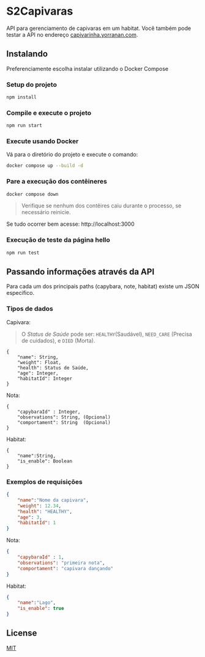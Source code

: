 # S2Capivaras
API para gerenciamento de capivaras em um habitat. Você também pode testar a API no endereço [capivarinha.yorranan.com](https://capivarinha.yorranan.com).
## Instalando
Preferenciamente escolha instalar utilizando o Docker Compose
### Setup do projeto

```bash
npm install
```

### Compile e execute o projeto

```bash
npm run start
```

### Execute usando Docker

Vá para o diretório do projeto e execute o comando:

```bash
docker compose up --build -d
```

### Pare a execução dos contêineres 

```bash
docker compose down
```

> Verifique se nenhum dos contêires caiu durante o processo, se necessário reinicie.

Se tudo ocorrer bem acesse: http://localhost:3000

### Execução de teste da página hello

```bash
npm run test
```
## Passando informações através da API

Para cada um dos principais paths (capybara, note, habitat) existe um JSON especifico.

### Tipos de dados

Capivara:
> O *Status de Saúde* pode ser: `HEALTHY`(Saudável), `NEED_CARE` (Precisa de cuidados), e `DIED` (Morta).

```
{
	"name": String,
	"weight": Float,
	"health": Status de Saúde,
	"age": Integer,
	"habitatId": Integer
}
```
Nota:
```
{
	"capybaraId" : Integer,
	"observations": String, (Opcional)
	"comportament": String  (Opcional)
}
```
Habitat:
```
{
	"name":String,
	"is_enable": Boolean
}
```

### Exemplos de requisições

```json
{
	"name":"Nome da capivara",
	"weight": 12.34,
	"health": "HEALTHY",
	"age": 3,
	"habitatId": 1
}
```
Nota:
```json
{
	"capybaraId" : 1,
	"observations": "primeira nota",
	"comportament": "capivara dançando"
}
```
Habitat:
```json
{
	"name":"Lago",
	"is_enable": true
}
```

## License

[MIT](https://github.com/yorranan/capivaras-api/blob/main/LICENSE)
